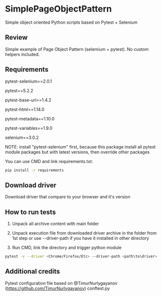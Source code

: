 # SimplePageObjectPattern
Simple object oriented Python scripts based on Pytest + Selenium

Review
------

Simple example of Page Object Pattern (selemium + pytest). No custom helpers included.

Requirements
------------

pytest-selenium==2.0.1

pytest==5.2.2

pytest-base-url==1.4.2

pytest-html==1.14.0

pytest-metadata==1.10.0

pytest-variables==1.9.0

selenium==3.0.2

NOTE: install "pytest-selenium" first, because this package install all pytest module packages but with latest versions, then override other packages

You can use CMD and link requirements.txt:

```bash
pip install -r requirements
```

Download driver
---------------

Download driver that compare to your browser and it's version

How to run tests
----------------

1) Unpack all archive content with main folder
   
2) Unpack execution file from downloaded driver archive in the folder from 1st step or use --driver-path if you have it installed in other directory

3) Run CMD, link the directory and trigger python module

```bash
pytest -v --driver <Chrome/Firefox/Etc> --driver-path <path\to\driver>
```

Additional credits
------------------

Pytest configuration file based on @TimurNurlygayanov (https://github.com/TimurNurlygayanov) conftest.py
